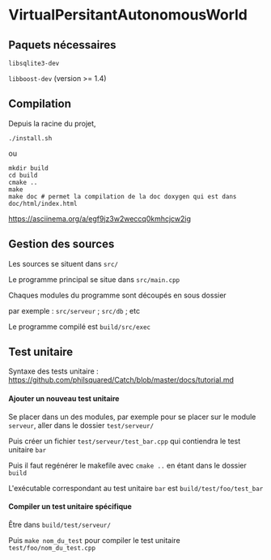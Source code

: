 # VirtualPersitantAutonomousWorld

## Paquets nécessaires

`libsqlite3-dev`

`libboost-dev` (version >= 1.4)

## Compilation ##

Depuis la racine du projet,

```
./install.sh
```

ou

```shell
mkdir build
cd build
cmake ..
make
make doc # permet la compilation de la doc doxygen qui est dans doc/html/index.html
```

https://asciinema.org/a/egf9jz3w2weccq0kmhcjcw2ig

## Gestion des sources ##

Les sources se situent dans `src/`

Le programme principal se situe dans `src/main.cpp`

Chaques modules du programme sont découpés en sous dossier

par exemple : `src/serveur` ; `src/db` ; etc

Le programme compilé est `build/src/exec`

## Test unitaire ##

Syntaxe des tests unitaire : https://github.com/philsquared/Catch/blob/master/docs/tutorial.md

#### Ajouter un nouveau test unitaire ####

Se placer dans un des modules, par exemple pour se placer sur le module `serveur`, aller dans le dossier `test/serveur/`

Puis créer un fichier `test/serveur/test_bar.cpp` qui contiendra le test unitaire `bar`

Puis il faut regénérer le makefile avec `cmake ..` en étant dans le dossier `build`

L'exécutable correspondant au test unitaire `bar` est `build/test/foo/test_bar`

#### Compiler un test unitaire spécifique ####

Être dans `build/test/serveur/`

Puis `make nom_du_test` pour compiler le test unitaire `test/foo/nom_du_test.cpp`

